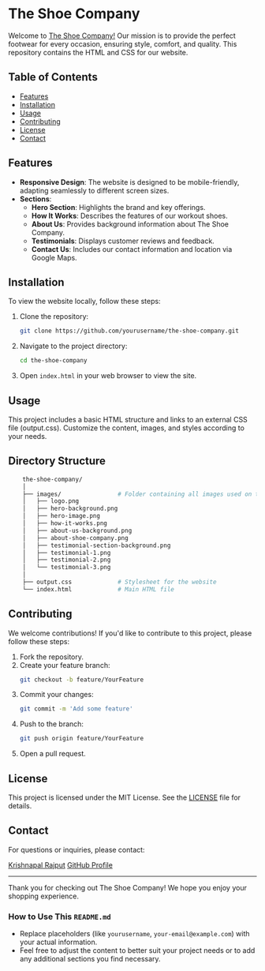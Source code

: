 # The Shoe Company

Welcome to <a href="https://krishnas-projects-the-shoe-company.netlify.app/">The Shoe Company!</a> Our mission is to provide the perfect footwear for every occasion, ensuring style, comfort, and quality. This repository contains the HTML and CSS for our website.

## Table of Contents

- [Features](#features)
- [Installation](#installation)
- [Usage](#usage)
- [Contributing](#contributing)
- [License](#license)
- [Contact](#contact)

## Features

- **Responsive Design**: The website is designed to be mobile-friendly, adapting seamlessly to different screen sizes.
- **Sections**:
  - **Hero Section**: Highlights the brand and key offerings.
  - **How It Works**: Describes the features of our workout shoes.
  - **About Us**: Provides background information about The Shoe Company.
  - **Testimonials**: Displays customer reviews and feedback.
  - **Contact Us**: Includes our contact information and location via Google Maps.

## Installation

To view the website locally, follow these steps:

1. Clone the repository:
   ```bash
   git clone https://github.com/yourusername/the-shoe-company.git
2. Navigate to the project directory:
    ```bash
    cd the-shoe-company
3. Open <code>index.html</code> in your web browser to view the site.

## Usage

This project includes a basic HTML structure and links to an external CSS file (output.css). Customize the content, images, and styles according to your needs.

## Directory Structure
```bash
    the-shoe-company/
    │
    ├── images/                # Folder containing all images used on the site
    │   ├── logo.png
    │   ├── hero-background.png
    │   ├── hero-image.png
    │   ├── how-it-works.png
    │   ├── about-us-background.png
    │   ├── about-shoe-company.png
    │   ├── testimonial-section-background.png
    │   ├── testimonial-1.png
    │   ├── testimonial-2.png
    │   └── testimonial-3.png
    │
    ├── output.css             # Stylesheet for the website
    └── index.html             # Main HTML file
```
## Contributing

We welcome contributions! If you'd like to contribute to this project, please follow these steps:

1. Fork the repository.
2. Create your feature branch:
    ```bash
    git checkout -b feature/YourFeature
3. Commit your changes:
    ```bash
    git commit -m 'Add some feature'
4. Push to the branch:
    ```bash
    git push origin feature/YourFeature
5. Open a pull request.

## License
This project is licensed under the MIT License. See the <a href="./LICENSE">LICENSE</a> file for details.

## Contact
For questions or inquiries, please contact:

<a href="https://www.linkedin.com/in/krishnapal-rajput">Krishnapal Rajput</a>
<a href="https://www.github.com/krishnapal-rajput">GitHub Profile</a>

<hr>

Thank you for checking out The Shoe Company! We hope you enjoy your shopping experience.


### How to Use This `README.md`
- Replace placeholders (like `yourusername`, `your-email@example.com`) with your actual information.
- Feel free to adjust the content to better suit your project needs or to add any additional sections you find necessary.
